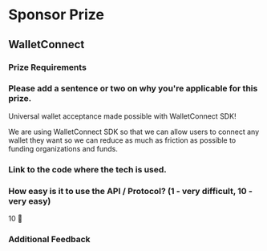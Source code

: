 # Sponsor Prize

## WalletConnect

### Prize Requirements

### Please add a sentence or two on why you're applicable for this prize.

Universal wallet acceptance made possible with WalletConnect SDK!

We are using WalletConnect SDK so that we can allow users to connect any wallet they want so we can reduce as much as friction as possible to funding organizations and funds.

### Link to the code where the tech is used.

### How easy is it to use the API / Protocol? (1 - very difficult, 10 - very easy)

10 🌟

### Additional Feedback

